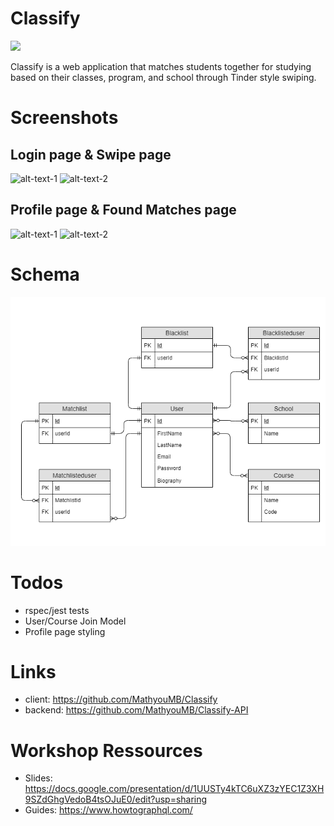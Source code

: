 # Classify

<img src="https://github.com/MathyouMB/Classify/raw/develop/public/appLogo130.png">

Classify is a web application that matches students together for studying based on their classes, program, and school through Tinder style swiping.

# Screenshots

## Login page & Swipe page

![alt-text-1](https://github.com/MathyouMB/Classify/blob/develop/public/login.png "title-1") ![alt-text-2](https://github.com/MathyouMB/Classify/blob/develop/public/swipe.gif "title-2")

## Profile page & Found Matches page

![alt-text-1](https://github.com/MathyouMB/Classify/blob/develop/public/profileScreenshot.png "title-1") ![alt-text-2](https://github.com/MathyouMB/Classify/blob/develop/public/matchScreenshot.png "title-2")


# Schema
<img src="https://github.com/MathyouMB/Classify/blob/develop/public/erd.png"></img>

# Todos
- rspec/jest tests
- User/Course Join Model
- Profile page styling

# Links
- client: https://github.com/MathyouMB/Classify
- backend: https://github.com/MathyouMB/Classify-API

# Workshop Ressources
- Slides: https://docs.google.com/presentation/d/1UUSTy4kTC6uXZ3zYEC1Z3XH9SZdGhgVedoB4tsOJuE0/edit?usp=sharing
- Guides: https://www.howtographql.com/
